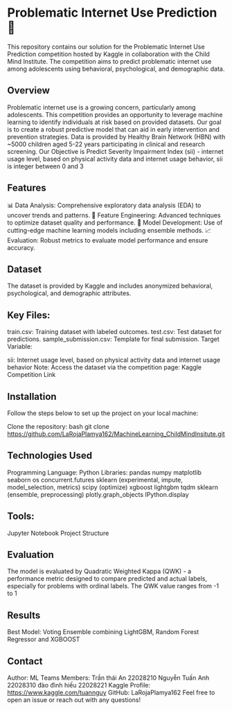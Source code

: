 # Problematic Internet Use Prediction 📡
This repository contains our solution for the Problematic Internet Use Prediction competition hosted by Kaggle in collaboration with the Child Mind Institute. The competition aims to predict problematic internet use among adolescents using behavioral, psychological, and demographic data.

## Overview
Problematic internet use is a growing concern, particularly among adolescents. This competition provides an opportunity to leverage machine learning to identify individuals at risk based on provided datasets. Our goal is to create a robust predictive model that can aid in early intervention and prevention strategies.
Data is provided by Healthy Brain Network (HBN) with ~5000 children aged 5-22 years participating in clinical and research screening.
Our Objective is Predict Severity Impairment Index (sii) - internet usage level, based on physical activity data and internet usage behavior, sii is integer between 0 and 3


## Features
📊 Data Analysis: Comprehensive exploratory data analysis (EDA) to uncover trends and patterns.
🧠 Feature Engineering: Advanced techniques to optimize dataset quality and performance.
🤖 Model Development: Use of cutting-edge machine learning models including ensemble methods.
📈 Evaluation: Robust metrics to evaluate model performance and ensure accuracy.
## Dataset
The dataset is provided by Kaggle and includes anonymized behavioral, psychological, and demographic attributes.

## Key Files:

train.csv: Training dataset with labeled outcomes.
test.csv: Test dataset for predictions.
sample_submission.csv: Template for final submission.
Target Variable:

sii: Internet usage level, based on physical activity data and internet usage behavior
Note: Access the dataset via the competition page: Kaggle Competition Link

## Installation
Follow the steps below to set up the project on your local machine:

Clone the repository:
bash
git clone https://github.com/LaRojaPlamya162/MachineLearning_ChildMindInsitute.git

## Technologies Used
Programming Language: Python
Libraries:
pandas
numpy
matplotlib
seaborn
os
concurrent.futures
sklearn (experimental, impute, model_selection, metrics)
scipy (optimize)
xgboost
lightgbm
tqdm
sklearn (ensemble, preprocessing)
plotly.graph_objects
IPython.display

## Tools:
Jupyter Notebook
Project Structure

## Evaluation
The model is evaluated by Quadratic Weighted Kappa (QWK) - a performance metric designed to compare predicted and actual labels, especially for problems with ordinal labels. The QWK value ranges from -1 to 1

## Results
Best Model: Voting Ensemble combining LightGBM, Random Forest Regressor and XGBOOST

## Contact
Author: ML Teams 
Members: 
Trần thái An 22028210
Nguyễn Tuấn Anh 22028310
đào đình hiếu 22028221
Kaggle Profile: https://www.kaggle.com/tuannguy
GitHub: LaRojaPlamya162
Feel free to open an issue or reach out with any questions!
